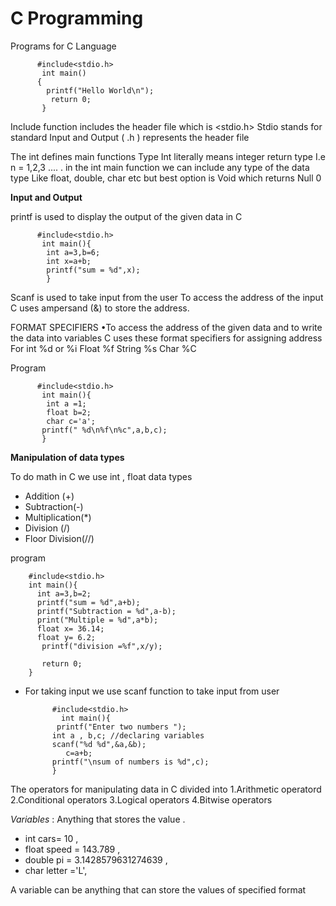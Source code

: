 # C Programming
Programs for C Language 



          #include<stdio.h>
           int main()
          {
            printf("Hello World\n");
             return 0;
           }



Include function includes the header file which is <stdio.h>
Stdio stands for standard Input and Output  ( .h ) represents the header file


The int  defines main functions Type 
 Int  literally means integer return type I.e n  = 1,2,3 ....   . in the int  main function we can include any type of the data type
Like float, double, char etc but best option is Void which returns Null   0

**Input and Output**


printf is used to display the output of the given data in C 


          #include<stdio.h>
           int main(){
            int a=3,b=6;
            int x=a+b;
            printf("sum = %d",x);
            }

Scanf is used to take input from the user 
To access the address of the input C uses ampersand (&) to store the address.

FORMAT SPECIFIERS 
•To access the address of the given data and to write the data into variables C uses these format specifiers for assigning address 
For int %d or %i
    Float %f
    String %s
    Char %C

Program 

          #include<stdio.h>
           int main(){
            int a =1;
            float b=2;
            char c='a';
           printf(" %d\n%f\n%c",a,b,c);
           }

**Manipulation of data types** 

To do math in C we use int , float data types 
- Addition (+)
- Subtraction(-)
- Multiplication(*)
- Division (/)
- Floor Division(//)

program 

        #include<stdio.h>
        int main(){
          int a=3,b=2;
          printf("sum = %d",a+b);
          printf("Subtraction = %d",a-b);
          print("Multiple = %d",a*b);
          float x= 36.14;
          float y= 6.2;
           printf("division =%f",x/y);

           return 0;
        }


- For taking input we use scanf function to take input from user 

     
            #include<stdio.h>
              int main(){
             printf("Enter two numbers ");
            int a , b,c; //declaring variables 
            scanf("%d %d",&a,&b);
               c=a+b;
            printf("\nsum of numbers is %d",c);
            }

The operators for manipulating data in C divided into 
1.Arithmetic operatord 
2.Conditional operators
3.Logical operators 
4.Bitwise operators 


*Variables* : Anything that stores the value .

* int cars= 10 ,
* float speed = 143.789 ,
* double pi = 3.1428579631274639 ,
* char letter ='L',


A variable can be anything that can store the values of specified format 

